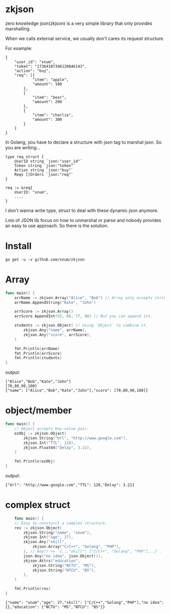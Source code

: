 # zkjson

zero knowledge json(zkjson) is a very simple library that only provides marshalling.

When we calls external service, we usually don't cares its request structure.

For example:

```
{
	"user_id": "xnum",
	"token": "27364107346120846143",
	"action": "buy",
	"req": [{
			"item": "apple",
			"amount": 100
		},
		{
			"item": "bear",
			"amount": 200
		},
		{
			"item": "charlie",
			"amount": 300
		}
	]
}
```

In Golang, you have to declare a structure with json tag to marshal json. So you are writing...

```
type req struct {
	UserID string `json:"user_id"`
	Token string `json:"token"`
	Action string `json:"buy"`
	Reqs []Orders `json:"req"`
}

req := &req{
	UserID: "xnum",
	....
}
```

I don't wanna write type, struct to deal with these dynamic json anymore.

Lots of JSON lib focus on how to unmarshal or parse and nobody provides an easy to use approach. So there is the solution.

# Install

`go get -u -v github.com/xnum/zkjson`

# Array

```go
func main() {
	arrName := zkjson.Array("Alice", "Bob") // Array only accepts string when creating.
	arrName.AppendString("Kate", "John")

	arrScore := zkjson.Array()
	arrScore.AppendInt(55, 66, 77, 88) // But you can append int.

	students := zkjson.Object( // Using `Object` to combine it.
	    zkjson.Any("name", arrName),
	    zkjson.Any("score", arrScore),
	)

	fmt.Println(arrName)
	fmt.Println(arrScore)
	fmt.Println(students)
}
```

output:

```
["Alice","Bob","Kate","John"]
[70,80,90,100]
{"name": ["Alice","Bob","Kate","John"],"score": [70,80,90,100]}
```

# object/member

```go
func main() {
	// Object accepts key-value pair.
	ezObj := zkjson.Object(
	    zkjson.String("Url", "http://www.google.com"),
	    zkjson.Int("TTL", 128),
	    zkjson.Float64("Delay", 3.21),
	)

	fmt.Println(ezObj)
}
```

output:
```
{"Url": "http://www.google.com","TTL": 128,"Delay": 3.21}
```

# complex struct

```go
	func main() {
	// Easy to consturct a complex structure.
	res := zkjson.Object(
		zkjson.String("name", "xnum"),
		zkjson.Int("age", 27),
		zkjson.Any("skill",
			zkjson.Array("C/C++", "Golang", "PHP"),
		), // Any() => `{..,"skill": ["C/C++", "Golang", "PHP"],..}`.
		json.Any("no idea", json.Object()), 
		zkjson.Attrs("education",
			zkjson.String("NCTU", "MS"),
			zkjson.String("NTCU", "BS"),
		),
	)

	fmt.Println(res)
}
```

```
{"name": "xnum","age": 27,"skill": ["C/C++","Golang","PHP"],"no idea": {},"education": {"NCTU": "MS","NTCU": "BS"}}
```
